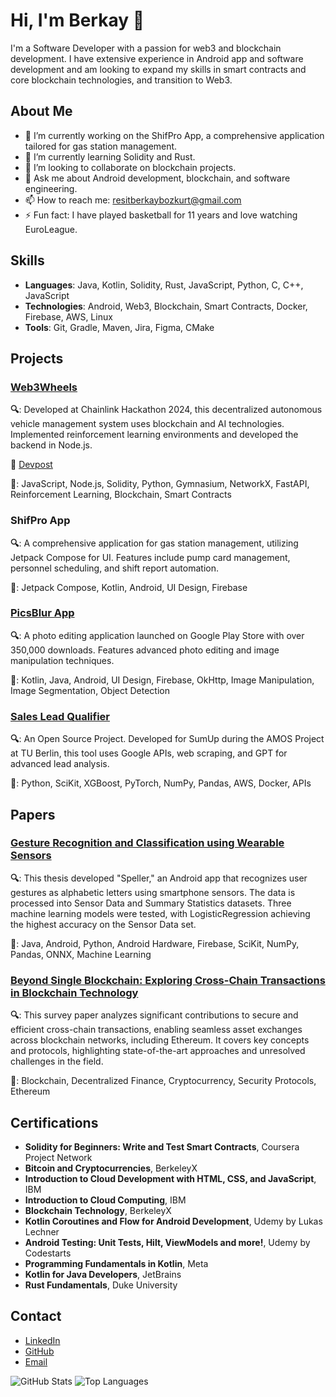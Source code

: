 # Hi, I'm Berkay 👋

I'm a Software Developer with a passion for web3 and blockchain development. I have extensive experience in Android app and software development and am looking to expand my skills in smart contracts and core blockchain technologies, and transition to Web3.

## About Me

- 🔭 I’m currently working on the ShifPro App, a comprehensive application tailored for gas station management.
- 🌱 I’m currently learning Solidity and Rust.
- 👯 I’m looking to collaborate on blockchain projects.
- 💬 Ask me about Android development, blockchain, and software engineering.
- 📫 How to reach me: [resitberkaybozkurt@gmail.com](mailto:resitberkaybozkurt@gmail.com)
- ⚡ Fun fact: I have played basketball for 11 years and love watching EuroLeague.

## Skills

- **Languages**: Java, Kotlin, Solidity, Rust, JavaScript, Python, C, C++, JavaScript
- **Technologies**: Android, Web3, Blockchain, Smart Contracts, Docker, Firebase, AWS, Linux
- **Tools**: Git, Gradle, Maven, Jira, Figma, CMake

## Projects

### [Web3Wheels](https://github.com/ZhectorSM/web3-wheels-app)
**🔍**: Developed at Chainlink Hackathon 2024, this decentralized autonomous vehicle management system uses blockchain and AI technologies. Implemented reinforcement learning environments and developed the backend in Node.js.

**🚀** [Devpost](https://devpost.com/software/web3wheels)

**🔭**: JavaScript, Node.js, Solidity, Python, Gymnasium, NetworkX, FastAPI, Reinforcement Learning, Blockchain, Smart Contracts

### ShifPro App
**🔍**: A comprehensive application for gas station management, utilizing Jetpack Compose for UI. Features include pump card management, personnel scheduling, and shift report automation.

**🔭**: Jetpack Compose, Kotlin, Android, UI Design, Firebase

### [PicsBlur App](https://play.google.com/store/apps/details?id=helikanon.photo.editor.photoblur&hl=en&gl=US)
**🔍**: A photo editing application launched on Google Play Store with over 350,000 downloads. Features advanced photo editing and image manipulation techniques.

**🔭**: Kotlin, Java, Android, UI Design, Firebase, OkHttp, Image Manipulation, Image Segmentation, Object Detection

### [Sales Lead Qualifier](https://github.com/amosproj/amos2023ws06-sales-lead-qualifier)
**🔍**: An Open Source Project. Developed for SumUp during the AMOS Project at TU Berlin, this tool uses Google APIs, web scraping, and GPT for advanced lead analysis.

**🔭**: Python, SciKit, XGBoost, PyTorch, NumPy, Pandas, AWS, Docker, APIs

## Papers

### [Gesture Recognition and Classification using Wearable Sensors](https://drive.google.com/file/d/1WfSnu2OfTXw9LAHDwLaoISJlL6RSttBF/view?usp=sharing)
**🔍**: This thesis developed "Speller," an Android app that recognizes user gestures as alphabetic letters using smartphone sensors. The data is processed into Sensor Data and Summary Statistics datasets. Three machine learning models were tested, with LogisticRegression achieving the highest accuracy on the Sensor Data set.

**🔭**: Java, Android, Python, Android Hardware, Firebase, SciKit, NumPy, Pandas, ONNX, Machine Learning

### [Beyond Single Blockchain: Exploring Cross-Chain Transactions in Blockchain Technology](https://drive.google.com/file/d/1IAwp2FN58ywzrylxcAmwNb6iunX5Cjzm/view?usp=sharing)
**🔍**: This survey paper analyzes significant contributions to secure and efficient cross-chain transactions, enabling seamless asset exchanges across blockchain networks, including Ethereum. It covers key concepts and protocols, highlighting state-of-the-art approaches and unresolved challenges in the field.

**🔭**: Blockchain, Decentralized Finance, Cryptocurrency, Security Protocols, Ethereum

## Certifications

- **Solidity for Beginners: Write and Test Smart Contracts**, Coursera Project Network
- **Bitcoin and Cryptocurrencies**, BerkeleyX
- **Introduction to Cloud Development with HTML, CSS, and JavaScript**, IBM
- **Introduction to Cloud Computing**, IBM
- **Blockchain Technology**, BerkeleyX
- **Kotlin Coroutines and Flow for Android Development**, Udemy by Lukas Lechner
- **Android Testing: Unit Tests, Hilt, ViewModels and more!**, Udemy by Codestarts
- **Programming Fundamentals in Kotlin**, Meta
- **Kotlin for Java Developers**, JetBrains
- **Rust Fundamentals**, Duke University

## Contact

- [LinkedIn](https://www.linkedin.com/in/resit-berkay-bozkurt)
- [GitHub](https://github.com/rbbozkurt)
- [Email](mailto:resitberkaybozkurt@gmail.com)

![GitHub Stats](https://github-readme-stats.vercel.app/api?username=rbbozkurt&show_icons=true)
![Top Languages](https://github-readme-stats.vercel.app/api/top-langs/?username=rbbozkurt&layout=compact)
